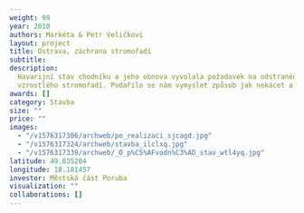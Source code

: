 ```yaml
---
weight: 99
year: 2010
authors: Markéta & Petr Veličkovi
layout: project
title: Ostrava, záchrana stromořadí
subtitle:
description:
  Havarijní stav chodníku a jeho obnova vyvolala požadavek na odstranění
  vzrostlého stromořadí. Podařilo se nám vymyslet způsob jak nekácet a chodník obnovit.
awards: []
category: Stavba
size: ""
price: ""
images:
  - "/v1576317306/archweb/po_realizaci_sjcagd.jpg"
  - "/v1576317324/archweb/stavba_ilclxq.jpg"
  - "/v1576317339/archweb/_O_p%C5%AFvodn%C3%AD_stav_wtl4yq.jpg"
latitude: 49.835204
longitude: 18.181457
investor: Městská část Poruba
visualization: ""
collaborations: []
---
```

